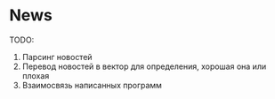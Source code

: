 # News

TODO:

1) Парсинг новостей
2) Перевод новостей в вектор для определения, хорошая она или плохая
3) Взаимосвязь написанных программ
